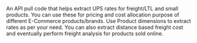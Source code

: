 An API pull code that helps extract UPS rates for freight/LTL and small products. You can use these for pricing and cost allocation purpose of different E-Commerce products/brands.
Use Product dimensions to extract rates as per your need.
You can also extract distance based freight cost and eventually perform freight analysis for products sold online. 
